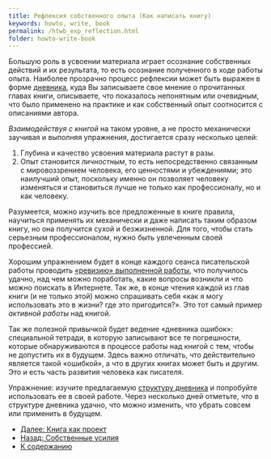 ```yaml
---
title: Рефлексия собственного опыта (Как написать книгу)
keywords: howto, write, book
permalink: /htwb_exp_reflection.html
folder: howto-write-book
---
```


Большую роль в усвоении материала играет осознание собственных
действий и их результата, то есть осознание полученного в ходе работы
опыта.  Наиболее прозрачно процесс рефлексии может быть выражен в
форме [дневника](/htwb_diary.html), куда Вы записываете свое мнение о
прочитанных главах книги, описываете, что показалось непонятным или
очевидным, что было применено на практике и как собственный опыт
соотносится с описаниями автора.

*Взаимодействуя с книгой* на таком уровне, а не просто механически
заучивая и выполняя упражнения, достигается сразу несколько целей:
1. Глубина и качество усвоения материала растут в разы.
2. Опыт становится *личностным*, то есть непосредственно связанным с
   мировоззрением человека, его ценностями и убеждениями; это
   наилучший опыт, поскольку именно он позволяет человеку изменяться и
   становиться лучше не только как профессионалу, но и как человеку.

Разумеется, можно изучить все предложенные в книге правила, научиться
применять их механически и даже написать таким образом книгу, но она
получится сухой и безжизненной.  Для того, чтобы стать серьезным
профессионалом, нужно быть увлеченным своей профессией.

Хорошим упражнением будет в конце каждого сеанса писательской работы
проводить [«ревизию» выполненной работы](/htwb_ending_work.html), что
получилось удачно, над чем можно поработать, какие вопросы возникли и
что можно поискать в Интернете.  Так же, в конце чтения каждой из глав
книги (и не только этой) можно спрашивать себя «как я могу
использовать это в жизни? где это пригодится?».  Это тот самый пример
*активной работы* над книгой.

Так же полезной привычкой будет ведение «дневника ошибок»: специальной
тетради, в которую записывают все те погрешности, которые
обнаруживаются в процессе работы над книгой с тем, чтобы не допустить
их в будущем.  Здесь важно отличать, что действительно является такой
«ошибкой», а что в других книгах может быть и другим.  Это и есть
часть развития человека как писателя.

Упражнение: изучите предлагаемую [структуру
дневника](/htwb_diary_structure.html) и попробуйте использовать ее в
своей работе.  Через несколько дней отметьте, *что* в структуре
дневника удачно, что можно изменить, что убрать совсем или применить в
будущем.

- [Далее: Книга как проект](/htwb_project.html)
- [Назад: Собственные усилия](/htwb_own_efforts.md)
- [К содержанию](/htwb_toc.html)
